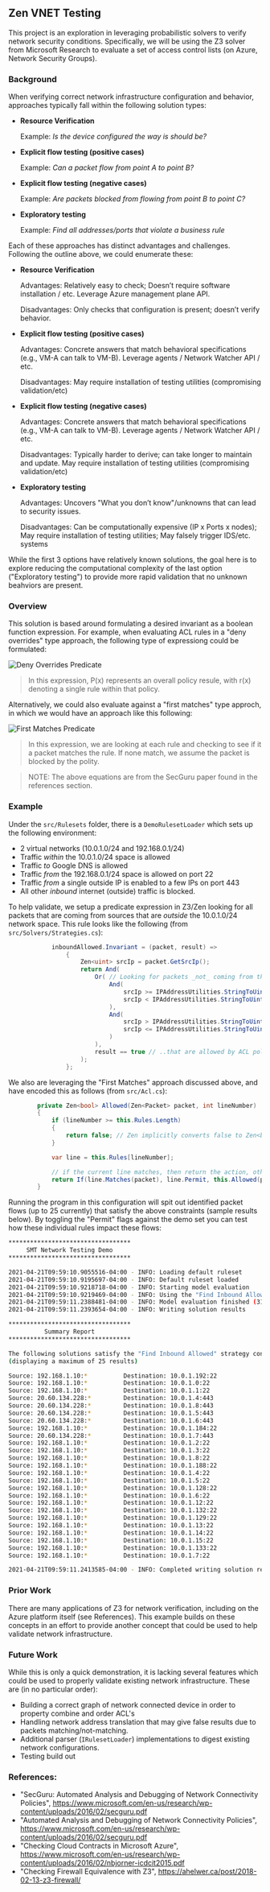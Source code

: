 ## Zen VNET Testing

This project is an exploration in leveraging probabilistic solvers to verify 
network security conditions. Specifically, we will be using the Z3 solver from 
Microsoft Research to evaluate a set of access control lists (on Azure, Network 
Security Groups).

### Background

When verifying correct network infrastructure configuration and behavior, approaches 
typically fall within the following solution types:

- **Resource Verification**
  
  Example: _Is the device configured the way is should be?_
- **Explicit flow testing (positive cases)**
  
  Example: _Can a packet flow from point A to point B?_
- **Explicit flow testing (negative cases)**
  
  Example: _Are packets blocked from flowing from point B to point C?_
- **Exploratory testing**
  
  Example: _Find all addresses/ports that violate a business rule_

Each of these approaches has distinct advantages and challenges. Following the outline 
above, we could enumerate these:

- **Resource Verification**
  
  Advantages: Relatively easy to check; Doesn’t require software installation / etc. Leverage Azure management plane API.

  Disadvantages: Only checks that configuration is present; doesn’t verify behavior.

- **Explicit flow testing (positive cases)**
  
  Advantages: Concrete answers that match behavioral specifications (e.g., VM-A can talk to VM-B). Leverage agents / Network Watcher API / etc.

  Disadvantages: May require installation of testing utilities (compromising validation/etc)
  
- **Explicit flow testing (negative cases)**
  
  Advantages: Concrete answers that match behavioral specifications (e.g., VM-A can talk to VM-B). Leverage agents / Network Watcher API / etc.

  Disadvantages: Typically harder to derive; can take longer to maintain and update.  May require installation of testing utilities (compromising validation/etc)

- **Exploratory testing**
  
  Advantages: Uncovers "What you don’t know"/unknowns that can lead to security issues.

  Disadvantages: Can be computationally expensive (IP x Ports x nodes); May require installation of testing utilities; May falsely trigger IDS/etc. systems

While the first 3 options have relatively known solutions, the goal here is to explore reducing the 
computational complexity of the last option ("Exploratory testing") to provide 
more rapid validation that no unknown beahviors are present.

### Overview

This solution is based around formulating a desired invariant as a boolean function 
expression. For example, when evaluating ACL rules in a "deny overrides" type approach, the 
following type of expressiong could be formulated:

![Deny Overrides Predicate](docs/deny-overrides.png)

> In this expression, P(x) represents an overall policy resule, with r(x) denoting a single rule within that policy.

Alternatively, we could also evaluate against a "first matches" type approch, in which we would 
have an approach like this following:

![First Matches Predicate](docs/first-matches.png)

> In this expression, we are looking at each rule and checking to see if it a packet matches the rule. If none match, we assume the packet is blocked by the polity.

> NOTE: The above equations are from the SecGuru paper found in the references section.

### Example 

Under the `src/Rulesets` folder, there is a `DemoRulesetLoader` which sets up the following environment:

- 2 virtual networks (10.0.1.0/24 and 192.168.0.1/24)
- Traffic _within_ the 10.0.1.0/24 space is allowed
- Traffic _to_ Google DNS is allowed
- Traffic _from_ the 192.168.0.1/24 space is allowed on port 22
- Traffic _from_ a single outside IP is enabled to a few IPs on port 443
- All other _inbound_  internet (outside) traffic is blocked.

To help validate, we setup a predicate expression in Z3/Zen looking for all packets that are coming 
from sources that are _outside_ the 10.0.1.0/24 network space. This rule looks like the 
following (from `src/Solvers/Strategies.cs`):

```c#
            inboundAllowed.Invariant = (packet, result) =>
                {
                    Zen<uint> srcIp = packet.GetSrcIp();
                    return And(
                        Or( // Looking for packets _not_ coming from the VNET ..
                            And(
                                srcIp >= IPAddressUtilities.StringToUint("1.0.0.1"),
                                srcIp < IPAddressUtilities.StringToUint("10.0.1.0")
                            ),
                            And(
                                srcIp > IPAddressUtilities.StringToUint("10.0.1.255"),
                                srcIp <= IPAddressUtilities.StringToUint("223.255.255.255")
                            )
                        ), 
                        result == true // ..that are allowed by ACL policy
                    );
                };
```
We also are leveraging the "First Matches" approach discussed above, and have encoded this as follows (from `src/Acl.cs`):

```c#
        private Zen<bool> Allowed(Zen<Packet> packet, int lineNumber)
        {
            if (lineNumber >= this.Rules.Length)
            {
                return false; // Zen implicitly converts false to Zen<bool>
            }

            var line = this.Rules[lineNumber];

            // if the current line matches, then return the action, otherwise continue to the next line
            return If(line.Matches(packet), line.Permit, this.Allowed(packet, lineNumber + 1));
        }
```

Running the program in this configuration will spit out identified packet flows (up to 25 currently) 
that satisfy the above constraints (sample results below). By toggling the "Permit" flags 
against the demo set you can test how these individual rules impact these flows:

```bash
**********************************
     SMT Network Testing Demo
**********************************

2021-04-21T09:59:10.9055516-04:00 - INFO: Loading default ruleset
2021-04-21T09:59:10.9195697-04:00 - INFO: Default ruleset loaded
2021-04-21T09:59:10.9218718-04:00 - INFO: Starting model evaluation
2021-04-21T09:59:10.9219469-04:00 - INFO: Using the "Find Inbound Allowed" strategy
2021-04-21T09:59:11.2388481-04:00 - INFO: Model evaluation finished (316 msec)
2021-04-21T09:59:11.2393654-04:00 - INFO: Writing solution results

**********************************
          Summary Report
**********************************

The following solutions satisfy the "Find Inbound Allowed" strategy constraints:
(displaying a maximum of 25 results)

Source: 192.168.1.10:*          Destination: 10.0.1.192:22
Source: 192.168.1.10:*          Destination: 10.0.1.0:22
Source: 192.168.1.10:*          Destination: 10.0.1.1:22
Source: 20.60.134.228:*         Destination: 10.0.1.4:443
Source: 20.60.134.228:*         Destination: 10.0.1.8:443
Source: 20.60.134.228:*         Destination: 10.0.1.5:443
Source: 20.60.134.228:*         Destination: 10.0.1.6:443
Source: 192.168.1.10:*          Destination: 10.0.1.184:22
Source: 20.60.134.228:*         Destination: 10.0.1.7:443
Source: 192.168.1.10:*          Destination: 10.0.1.2:22
Source: 192.168.1.10:*          Destination: 10.0.1.3:22
Source: 192.168.1.10:*          Destination: 10.0.1.8:22
Source: 192.168.1.10:*          Destination: 10.0.1.188:22
Source: 192.168.1.10:*          Destination: 10.0.1.4:22
Source: 192.168.1.10:*          Destination: 10.0.1.5:22
Source: 192.168.1.10:*          Destination: 10.0.1.128:22
Source: 192.168.1.10:*          Destination: 10.0.1.6:22
Source: 192.168.1.10:*          Destination: 10.0.1.12:22
Source: 192.168.1.10:*          Destination: 10.0.1.132:22
Source: 192.168.1.10:*          Destination: 10.0.1.129:22
Source: 192.168.1.10:*          Destination: 10.0.1.13:22
Source: 192.168.1.10:*          Destination: 10.0.1.14:22
Source: 192.168.1.10:*          Destination: 10.0.1.15:22
Source: 192.168.1.10:*          Destination: 10.0.1.133:22
Source: 192.168.1.10:*          Destination: 10.0.1.7:22

2021-04-21T09:59:11.2413585-04:00 - INFO: Completed writing solution results
```

### Prior Work

There are many applications of Z3 for network verification, including on 
the Azure platform itself (see References). This example builds on these concepts 
in an effort to provide another concept that could be used to help validate network infrastructure.

### Future Work

While this is only a quick demonstration, it is lacking several features which could be used
to properly validate existing network infrastructure. These are (in no particular order):

- Building a correct graph of network connected device in order to property combine and order ACL's
- Handling network address translation that may give false results due to packets matching/not-matching.
- Additional parser (`IRulesetLoader`) implementations to digest existing network configurations.
- Testing build out

### References:

- "SecGuru: Automated Analysis and Debugging of Network Connectivity Policies", https://www.microsoft.com/en-us/research/wp-content/uploads/2016/02/secguru.pdf
- "Automated Analysis and Debugging of Network Connectivity Policies", https://www.microsoft.com/en-us/research/wp-content/uploads/2016/02/secguru.pdf
- "Checking Cloud Contracts in Microsoft Azure", https://www.microsoft.com/en-us/research/wp-content/uploads/2016/02/nbjorner-icdcit2015.pdf
- "Checking Firewall Equivalence with Z3", ​https://ahelwer.ca/post/2018-02-13-z3-firewall/
